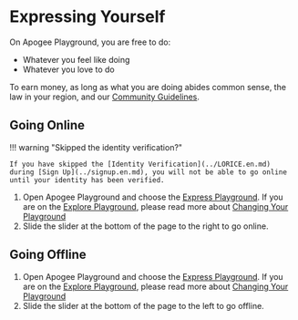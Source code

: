 # Expressing Yourself

On Apogee Playground, you are free to do:

- Whatever you feel like doing
- Whatever you love to do

To earn money, as long as what you are doing abides common sense, the law in your region, and our [Community Guidelines](../../guidelines.en.md).

## Going Online

!!! warning "Skipped the identity verification?"

    If you have skipped the [Identity Verification](../LORICE.en.md) during [Sign Up](../signup.en.md), you will not be able to go online until your identity has been verified.

1. Open Apogee Playground and choose the [Express Playground](../choosing_your_playground.en.md#express). If you are on the [Explore Playground](../choosing_your_playground.en.md#explore), please read more about [Changing Your Playground](../choosing_your_playground.en.md#changing-your-playground)
2. Slide the slider at the bottom of the page to the right to go online.

## Going Offline

1. Open Apogee Playground and choose the [Express Playground](../choosing_your_playground.en.md#express). If you are on the [Explore Playground](../choosing_your_playground.en.md#explore), please read more about [Changing Your Playground](../choosing_your_playground.en.md#changing-your-playground)
2. Slide the slider at the bottom of the page to the left to go offline.
